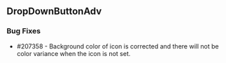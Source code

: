 ## DropDownButtonAdv

### Bug Fixes

* \#207358 - Background color of icon is corrected and there will not be color variance when the icon is not set.
 